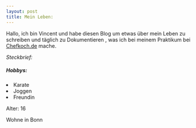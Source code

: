 ```yaml
---
layout: post
title: Mein Leben:
---
```


Hallo, ich bin Vincent und habe diesen Blog um etwas über mein Leben zu schreiben und täglich zu Dokumentieren , was ich bei meinem Praktikum bei <a href="https://www.chefkoch.de/">Chefkoch.de</a> mache.



_Steckbrief:_
<h5>Hobbys:</h5> 
<li>Karate</li>
<li>Joggen</li>
<li>Freundin</li>


Alter: 16

Wohne in Bonn

